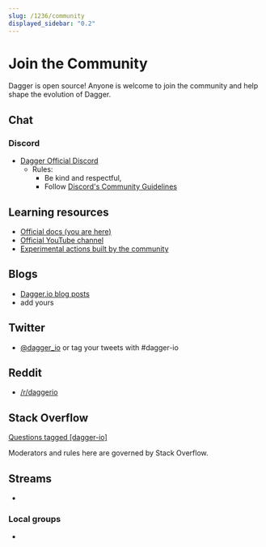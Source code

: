 ```yaml
---
slug: /1236/community
displayed_sidebar: "0.2"
---
```


# Join the Community

Dagger is open source! Anyone is welcome to join the community and help shape the evolution of Dagger.

## Chat

### Discord

* [Dagger Official Discord](https://discord.gg/dagger-io)
  * Rules:
    * Be kind and respectful,
    * Follow [Discord's Community Guidelines](https://discord.com/new/guidelines)

## Learning resources

* [Official docs (you are here)](https://docs.dagger.io/)
* [Official YouTube channel](https://www.youtube.com/channel/UCVM5UxpF_nzpOsXHShmaqmw/)
* [Experimental actions built by the community](https://github.com/dagger/dagger/tree/main/pkg/universe.dagger.io/x)

## Blogs

* [Dagger.io blog posts](https://dagger.io/blog)
* add yours

## Twitter

* [@dagger_io](https://twitter.com/dagger_io) or tag your tweets with #dagger-io

## Reddit

* [/r/daggerio](https://www.reddit.com/r/daggerio)

## Stack Overflow

[Questions tagged [dagger-io]](https://stackoverflow.com/questions/tagged/dagger_io)

Moderators and rules here are governed by Stack Overflow.

## Streams

*

### Local groups

*
